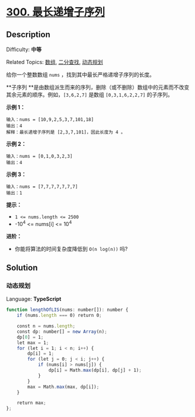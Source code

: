# [300\. 最长递增子序列](https://leetcode.cn/problems/longest-increasing-subsequence/)

## Description

Difficulty: **中等**  

Related Topics: [数组](https://leetcode.cn/tag/array/), [二分查找](https://leetcode.cn/tag/binary-search/), [动态规划](https://leetcode.cn/tag/dynamic-programming/)

给你一个整数数组 `nums` ，找到其中最长严格递增子序列的长度。

**子序列 **是由数组派生而来的序列，删除（或不删除）数组中的元素而不改变其余元素的顺序。例如，`[3,6,2,7]` 是数组 `[0,3,1,6,2,2,7]` 的子序列。

**示例 1：**

```
输入：nums = [10,9,2,5,3,7,101,18]
输出：4
解释：最长递增子序列是 [2,3,7,101]，因此长度为 4 。
```

**示例 2：**

```
输入：nums = [0,1,0,3,2,3]
输出：4
```

**示例 3：**

```
输入：nums = [7,7,7,7,7,7,7]
输出：1
```

**提示：**

* `1 <= nums.length <= 2500`
* -10<sup>4</sup> <= nums[i] <= 10<sup>4</sup>

**进阶：**

* 你能将算法的时间复杂度降低到 `O(n log(n))` 吗?

## Solution

### 动态规划

Language: **TypeScript**

```typescript
function lengthOfLIS(nums: number[]): number {
    if (nums.length === 0) return 0;

    const n = nums.length;
    const dp: number[] = new Array(n);
    dp[0] = 1;
    let max = 1;
    for (let i = 1; i < n; i++) {
        dp[i] = 1;
        for (let j = 0; j < i; j++) {
            if (nums[i] > nums[j]) {
                dp[i] = Math.max(dp[i], dp[j] + 1);
            }
        }
        max = Math.max(max, dp[i]);
    }

    return max;    
};
```
